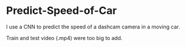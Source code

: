 # Predict-Speed-of-Car
I use a CNN to predict the speed of a dashcam camera in a moving car.

Train and test video (.mp4) were too big to add.

